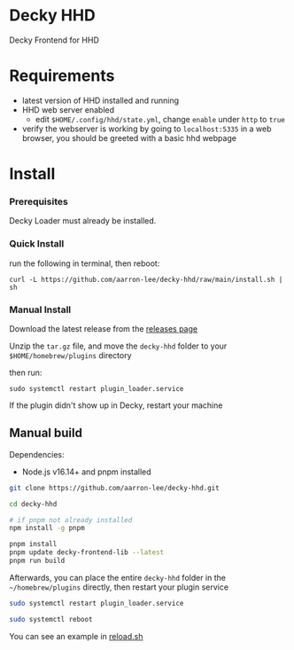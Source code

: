 # Decky HHD

Decky Frontend for HHD

# Requirements

- latest version of HHD installed and running
- HHD web server enabled
  - edit `$HOME/.config/hhd/state.yml`, change `enable` under `http` to `true`
- verify the webserver is working by going to `localhost:5335` in a web browser, you should be greeted with a basic hhd webpage

# Install

### Prerequisites

Decky Loader must already be installed.

### Quick Install

run the following in terminal, then reboot:

```
curl -L https://github.com/aarron-lee/decky-hhd/raw/main/install.sh | sh
```

### Manual Install

Download the latest release from the [releases page](https://github.com/aarron-lee/decky-hhd/releases)

Unzip the `tar.gz` file, and move the `decky-hhd` folder to your `$HOME/homebrew/plugins` directory

then run:

```
sudo systemctl restart plugin_loader.service
```

If the plugin didn't show up in Decky, restart your machine

## Manual build

Dependencies:

- Node.js v16.14+ and pnpm installed

```bash
git clone https://github.com/aarron-lee/decky-hhd.git

cd decky-hhd

# if pnpm not already installed
npm install -g pnpm

pnpm install
pnpm update decky-frontend-lib --latest
pnpm run build
```

Afterwards, you can place the entire `decky-hhd` folder in the `~/homebrew/plugins` directly, then restart your plugin service

```bash
sudo systemctl restart plugin_loader.service

sudo systemctl reboot
```

You can see an example in [reload.sh](./reload.sh)
